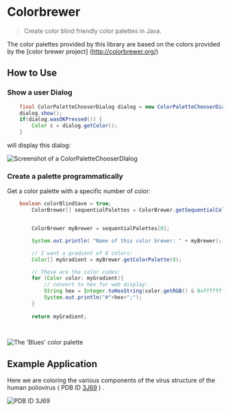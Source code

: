 # Colorbrewer


> Create color blind friendly color palettes in Java.

The color palettes provided by this library are based on the colors provided by the [color brewer project] (http://colorbrewer.org/)

## How to Use

### Show a user Dialog

```java
	final ColorPaletteChooserDialog dialog = new ColorPaletteChooserDialog();
	dialog.show();
	if(dialog.wasOKPressed()) {
		Color c = dialog.getColor();
	}
```

will display this dialog:

![Screenshot of a ColorPaletteChooserDIalog](https://raw.github.com/rcsb/colorbrewer/master/doc/img/dialog.png)


### Create a palette programmatically

Get a color palette with a specific number of color:

```java
	boolean colorBlindSave = true;
		ColorBrewer[] sequentialPalettes = ColorBrewer.getSequentialColorPalettes(colorBlindSave);	


		ColorBrewer myBrewer = sequentialPalettes[0];

		System.out.println( "Name of this color brewer: " + myBrewer);

		// I want a gradient of 8 colors:
		Color[] myGradient = myBrewer.getColorPalette(8);

		// These are the color codes:
		for (Color color: myGradient){
			// convert to hex for web display:
			String hex = Integer.toHexString(color.getRGB() & 0xffffff);			
			System.out.println("#"+hex+";");
		}
		
		return myGradient;
	
	
```

![The 'Blues' color palette](https://raw.github.com/rcsb/colorbrewer/master/doc/img/blues.png)



## Example Application

Here we are coloring the various components of the virus structure of the human poliovirus ( PDB ID [3J69](http://www.rcsb.org/pdb/explore/explore.do?structureId=3J69) ) .

![PDB ID 3J69](https://raw.github.com/rcsb/colorbrewer/master/doc/img/3J69.png)




